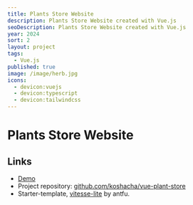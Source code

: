 ```yaml
---
title: Plants Store Website
description: Plants Store Website created with Vue.js
seoDescription: Plants Store Website created with Vue.js
year: 2024
sort: 2
layout: project
tags:
  - Vue.js
published: true
image: /image/herb.jpg
icons:
  - devicon:vuejs
  - devicon:typescript
  - devicon:tailwindcss
---
```


# Plants Store Website

## Links

- [Demo](https://vue-plant-store.vercel.app/)
- Project repository: [github.com/koshacha/vue-plant-store](https://github.com/koshacha/vue-plant-store)
- Starter-template, [vitesse-lite](https://github.com/antfu-collective/vitesse-lite) by antfu.
